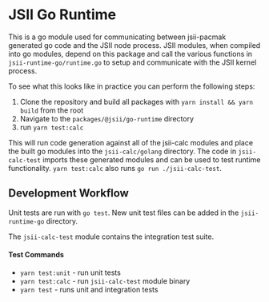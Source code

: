 # JSII Go Runtime

This is a go module used for communicating between jsii-pacmak generated go code and the JSII node process. JSII modules, when compiled into go modules, depend on this package and call the various functions in `jsii-runtime-go/runtime.go` to setup and communicate with the JSII kernel process.

To see what this looks like in practice you can perform the following steps:
1. Clone the repository and build all packages with `yarn install && yarn build` from the root
2. Navigate to the `packages/@jsii/go-runtime` directory
3. run `yarn test:calc`

This will run code generation against all of the jsii-calc modules and place the built go modules into the `jsii-calc/golang` directory. The code in `jsii-calc-test` imports these generated modules and can be used to test runtime functionality. `yarn test:calc` also runs `go run ./jsii-calc-test`.

## Development Workflow

Unit tests are run with `go test`. New unit test files can be added in the `jsii-runtime-go` directory.

The `jsii-calc-test` module contains the integration test suite.

#### Test Commands

- `yarn test:unit` - run unit tests
- `yarn test:calc` - run `jsii-calc-test` module binary
- `yarn test` - runs unit and integration tests
